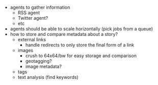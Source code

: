 - agents to gather information
  - RSS agent
  - Twitter agent?
  - etc
- agents should be able to scale horizontally (pick jobs from a queue)
- how to store and compare metadata about a story?
  - external links
    - handle redirects to only store the final form of a link
  - images
    - crush to 64x64/bw for easy storage and comparison
    - geotagging?
    - image metadata?
  - tags
  - text analysis (find keywords)
